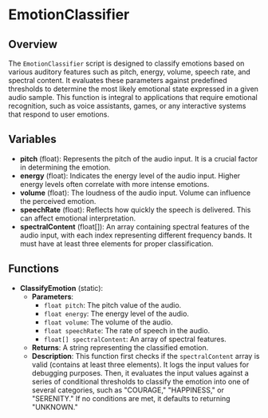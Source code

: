 # EmotionClassifier

## Overview
The `EmotionClassifier` script is designed to classify emotions based on various auditory features such as pitch, energy, volume, speech rate, and spectral content. It evaluates these parameters against predefined thresholds to determine the most likely emotional state expressed in a given audio sample. This function is integral to applications that require emotional recognition, such as voice assistants, games, or any interactive systems that respond to user emotions.

## Variables
- **pitch** (float): Represents the pitch of the audio input. It is a crucial factor in determining the emotion.
- **energy** (float): Indicates the energy level of the audio input. Higher energy levels often correlate with more intense emotions.
- **volume** (float): The loudness of the audio input. Volume can influence the perceived emotion.
- **speechRate** (float): Reflects how quickly the speech is delivered. This can affect emotional interpretation.
- **spectralContent** (float[]): An array containing spectral features of the audio input, with each index representing different frequency bands. It must have at least three elements for proper classification.

## Functions
- **ClassifyEmotion** (static):
  - **Parameters**: 
    - `float pitch`: The pitch value of the audio.
    - `float energy`: The energy level of the audio.
    - `float volume`: The volume of the audio.
    - `float speechRate`: The rate of speech in the audio.
    - `float[] spectralContent`: An array of spectral features.
  - **Returns**: A string representing the classified emotion.
  - **Description**: This function first checks if the `spectralContent` array is valid (contains at least three elements). It logs the input values for debugging purposes. Then, it evaluates the input values against a series of conditional thresholds to classify the emotion into one of several categories, such as "COURAGE," "HAPPINESS," or "SERENITY." If no conditions are met, it defaults to returning "UNKNOWN."